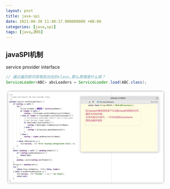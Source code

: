 ```yaml
---
layout: post
title: java-spi
date: 2021-06-30 11:40:17.000000000 +08:00
categories: [java,spi]
tags: [java,源码]
---
```

## javaSPI机制
service provider interface
```java
// 通过遍历即可获取到对应的class,那么原理是什么呢？
ServiceLoader<ABC> abcLoaders = ServiceLoader.load(ABC.class);
```
![原理图](/assets/images/posts/java-spi.jpeg)